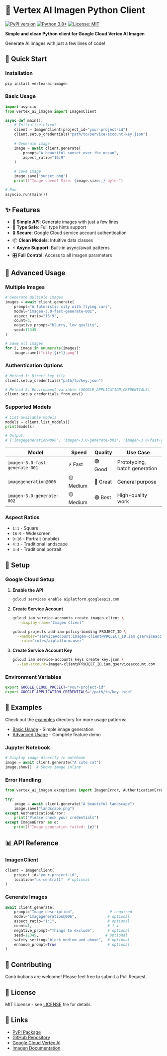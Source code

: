 # 🎨 Vertex AI Imagen Python Client

[![PyPI version](https://badge.fury.io/py/vertex-ai-imagen.svg)](https://badge.fury.io/py/vertex-ai-imagen)
[![Python 3.8+](https://img.shields.io/badge/python-3.8+-blue.svg)](https://www.python.org/downloads/)
[![License: MIT](https://img.shields.io/badge/License-MIT-yellow.svg)](https://opensource.org/licenses/MIT)

**Simple and clean Python client for Google Cloud Vertex AI Imagen**

Generate AI images with just a few lines of code!

## 🚀 Quick Start

### Installation

```bash
pip install vertex-ai-imagen
```

### Basic Usage

```python
import asyncio
from vertex_ai_imagen import ImagenClient

async def main():
    # Initialize client
    client = ImagenClient(project_id="your-project-id")
    client.setup_credentials("path/to/service-account-key.json")
    
    # Generate image
    image = await client.generate(
        prompt="A beautiful sunset over the ocean",
        aspect_ratio="16:9"
    )
    
    # Save image
    image.save("sunset.png")
    print(f"Image saved! Size: {image.size:,} bytes")

# Run
asyncio.run(main())
```

## ✨ Features

- 🚀 **Simple API**: Generate images with just a few lines
- 🎯 **Type Safe**: Full type hints support
- 🔒 **Secure**: Google Cloud service account authentication
- 📦 **Clean Models**: Intuitive data classes
- ⚡ **Async Support**: Built-in async/await patterns
- 🎛️ **Full Control**: Access to all Imagen parameters

## 📖 Advanced Usage

### Multiple Images

```python
# Generate multiple images
images = await client.generate(
    prompt="A futuristic city with flying cars",
    model="imagen-3.0-fast-generate-001",
    aspect_ratio="16:9",
    count=3,
    negative_prompt="blurry, low quality",
    seed=12345
)

# Save all images
for i, image in enumerate(images):
    image.save(f"city_{i+1}.png")
```

### Authentication Options

```python
# Method 1: Direct key file
client.setup_credentials("path/to/key.json")

# Method 2: Environment variable (GOOGLE_APPLICATION_CREDENTIALS)
client.setup_credentials_from_env()
```

### Supported Models

```python
# List available models
models = client.list_models()
print(models)

# Output:
# ['imagegeneration@006', 'imagen-3.0-generate-001', 'imagen-3.0-fast-generate-001', ...]
```

| Model | Speed | Quality | Use Case |
|-------|-------|---------|----------|
| `imagen-3.0-fast-generate-001` | ⚡ Fast | 🟢 Good | Prototyping, batch generation |
| `imagegeneration@006` | 🟡 Medium | 🔵 Great | General purpose |
| `imagen-3.0-generate-002` | 🟡 Medium | 🟣 Best | High-quality work |

### Aspect Ratios

- `1:1` - Square
- `16:9` - Widescreen 
- `9:16` - Portrait (mobile)
- `4:3` - Traditional landscape
- `3:4` - Traditional portrait

## 🔧 Setup

### Google Cloud Setup

1. **Enable the API**
   ```bash
   gcloud services enable aiplatform.googleapis.com
   ```

2. **Create Service Account**
   ```bash
   gcloud iam service-accounts create imagen-client \
     --display-name="Imagen Client"
   
   gcloud projects add-iam-policy-binding PROJECT_ID \
     --member="serviceAccount:imagen-client@PROJECT_ID.iam.gserviceaccount.com" \
     --role="roles/aiplatform.user"
   ```

3. **Create Service Account Key**
   ```bash
   gcloud iam service-accounts keys create key.json \
     --iam-account=imagen-client@PROJECT_ID.iam.gserviceaccount.com
   ```

### Environment Variables

```bash
export GOOGLE_CLOUD_PROJECT="your-project-id"
export GOOGLE_APPLICATION_CREDENTIALS="/path/to/key.json"
```

## 📝 Examples

Check out the [examples](examples/) directory for more usage patterns:

- [Basic Usage](examples/basic_usage.py) - Simple image generation
- [Advanced Usage](examples/test_image_generation.py) - Complete feature demo

### Jupyter Notebook

```python
# Display image directly in notebook
image = await client.generate("A cute cat")
image.show()  # Shows image inline
```

### Error Handling

```python
from vertex_ai_imagen.exceptions import ImagenError, AuthenticationError

try:
    image = await client.generate("A beautiful landscape")
    image.save("landscape.png")
except AuthenticationError:
    print("Please check your credentials")
except ImagenError as e:
    print(f"Image generation failed: {e}")
```

## 📊 API Reference

### ImagenClient

```python
client = ImagenClient(
    project_id="your-project-id",
    location="us-central1"  # optional
)
```

### Generate Images

```python
await client.generate(
    prompt="Image description",                # required
    model="imagegeneration@006",              # optional
    aspect_ratio="1:1",                       # optional
    count=1,                                  # 1-4
    negative_prompt="Things to exclude",      # optional
    seed=12345,                              # optional
    safety_setting="block_medium_and_above",  # optional
    enhance_prompt=True                       # optional
)
```

## 🤝 Contributing

Contributions are welcome! Please feel free to submit a Pull Request.

## 📄 License

MIT License - see [LICENSE](LICENSE) file for details.

## 🔗 Links

- [PyPI Package](https://pypi.org/project/vertex-ai-imagen/)
- [GitHub Repository](https://github.com/realcoding2003/vertex-ai-imagen)
- [Google Cloud Vertex AI](https://cloud.google.com/vertex-ai)
- [Imagen Documentation](https://cloud.google.com/vertex-ai/docs/generative-ai/image/overview)
